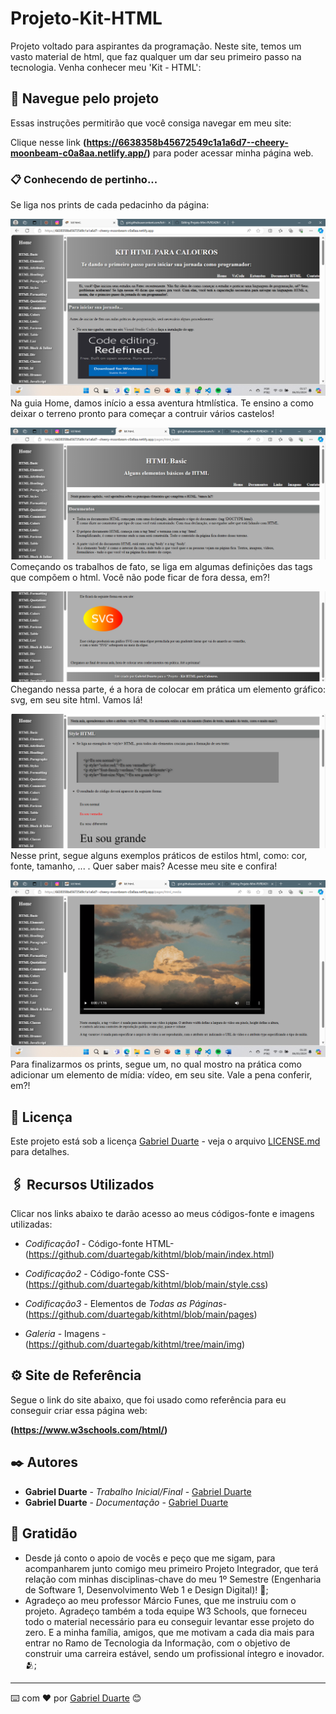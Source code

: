 # Projeto-Kit-HTML

Projeto voltado para aspirantes da programação. Neste site, temos um vasto material de html, que faz qualquer um dar seu primeiro passo na tecnologia. Venha conhecer meu 'Kit - HTML':

## 🚀 Navegue pelo projeto

Essas instruções permitirão que você consiga navegar em meu site:

Clique nesse link **(https://6638358b45672549c1a1a6d7--cheery-moonbeam-c0a8aa.netlify.app/)** para poder acessar minha página web.

### 📋 Conhecendo de pertinho...

Se liga nos prints de cada pedacinho da página:

![Home](https://github.com/duartegab/kithtml/blob/main/um.png)
Na guia Home, damos início a essa aventura htmlística. Te ensino a como deixar o terreno pronto para começar a contruir vários castelos!



![Basic](https://github.com/duartegab/kithtml/blob/main/dois.png)
Começando os trabalhos de fato, se liga em algumas definições das tags que compõem o html. Você não pode ficar de fora dessa, em?! 



![SVG](https://github.com/duartegab/kithtml/blob/main/tres.png)
Chegando nessa parte, é a hora de colocar em prática um elemento gráfico: svg, em seu site html. Vamos lá!



![Style](https://github.com/duartegab/kithtml/blob/main/quatro.png)
Nesse print, segue alguns exemplos práticos de estilos html, como: cor, fonte, tamanho, ... . Quer saber mais? Acesse meu site e confira!



![Media](https://github.com/duartegab/kithtml/blob/main/cinco.png)
Para finalizarmos os prints, segue um, no qual mostro na prática como adicionar um elemento de mídia: vídeo, em seu site. Vale a pena conferir, em?!


## 📄 Licença

Este projeto está sob a licença [Gabriel Duarte](https://github.com/duartegab) - veja o arquivo [LICENSE.md](https://github.com/duartegab/kithtml/licenca) para detalhes.


## 🖇️ Recursos Utilizados

Clicar nos links abaixo te darão acesso ao meus códigos-fonte e imagens utilizadas:

* *Codificação1* - Código-fonte HTML- (https://github.com/duartegab/kithtml/blob/main/index.html)
* *Codificação2* - Código-fonte CSS- (https://github.com/duartegab/kithtml/blob/main/style.css)
* *Codificação3* - Elementos de *Todas as Páginas*- (https://github.com/duartegab/kithtml/blob/main/pages)

* *Galeria* - Imagens - (https://github.com/duartegab/kithtml/tree/main/img)




## ⚙️ Site de Referência

Segue o link do site abaixo, que foi usado como referência para eu conseguir criar essa página web:

**(https://www.w3schools.com/html/)**


## ✒️ Autores

* **Gabriel Duarte** - *Trabalho Inicial/Final* - [Gabriel Duarte](https://github.com/duartegab)
* **Gabriel Duarte** - *Documentação* - [Gabriel Duarte](https://github.com/duartegab)


## 🎁 Gratidão

* Desde já conto o apoio de vocês e peço que me sigam, para acompanharem junto comigo meu primeiro Projeto Integrador, que terá relação com minhas disciplinas-chave do meu 1º Semestre (Engenharia de Software 1, Desenvolvimento Web 1 e Design Digital)! 📢;
* Agradeço ao meu professor Márcio Funes, que me instruiu com o projeto. Agradeço também a toda equipe W3 Schools, que forneceu todo o material necessário para eu conseguir levantar esse projeto do zero. E a minha família, amigos, que me motivam a cada dia mais para entrar no Ramo de Tecnologia da Informação, com o objetivo de construir uma carreira estável, sendo um profissional íntegro e inovador. 🫂;

---
⌨️ com ❤️ por [Gabriel Duarte](https://github.com/duartegab) 😊
